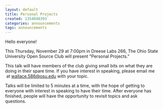 ```yaml
---
layout: default
title: Personal Projects
created: 1354040393
categories: announcements
tags: announcements
---
```

Hello everyone!

This Thursday, November 29 at 7:00pm in Dreese Labs 266, The Ohio State University Open Source Club will present "Personal Projects."

This talk will have members of the club giving small bits on what they are doing in their spare time. If you have interest in speaking, please email me  at wallace.586@osu.edu with your topic.

Talks will be limited to 5 minutes at a time, with the hope of getting to everyone with interest in speaking to have their time. After everyone has finished, people will have the opportunity to revisit topics and ask questions.
